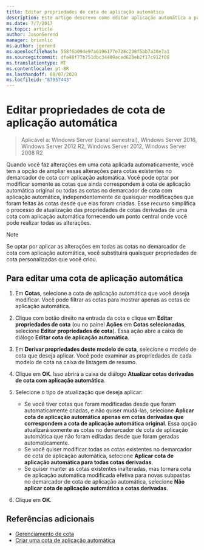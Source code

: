 ```yaml
---
title: Editar propriedades de cota de aplicação automática
description: Este artigo descreve como editar aplicação automática a propriedades de cota
ms.date: 7/7/2017
ms.topic: article
author: JasonGerend
manager: brianlic
ms.author: jgerend
ms.openlocfilehash: 558f6b094e97a6196177e728c238f5bb7a38e7a1
ms.sourcegitcommit: dfa48f77b751dbc34409aced628eb2f17c912f08
ms.translationtype: MT
ms.contentlocale: pt-BR
ms.lasthandoff: 08/07/2020
ms.locfileid: "87957443"
---
```

# <a name="edit-auto-apply-quota-properties"></a>Editar propriedades de cota de aplicação automática

> Aplicável a: Windows Server (canal semestral), Windows Server 2016, Windows Server 2012 R2, Windows Server 2012, Windows Server 2008 R2

Quando você faz alterações em uma cota aplicada automaticamente, você tem a opção de ampliar essas alterações para cotas existentes no demarcador de cota com aplicação automática. Você pode optar por modificar somente as cotas que ainda correspondem à cota de aplicação automática original ou todas as cotas no demarcador de cota com aplicação automática, independentemente de quaisquer modificações que foram feitas às cotas desde que elas foram criadas. Esse recurso simplifica o processo de atualização das propriedades de cotas derivadas de uma cota com aplicação automática fornecendo um ponto central onde você pode realizar todas as alterações.

> [!Note]
> Se optar por aplicar as alterações em todas as cotas no demarcador de cota com aplicação automática, você substituirá quaisquer propriedades de cota personalizadas que você criou.

## <a name="to-edit-an-auto-apply-quota"></a>Para editar uma cota de aplicação automática

1.  Em **Cotas**, selecione a cota de aplicação automática que você deseja modificar. Você pode filtrar as cotas para mostrar apenas as cotas de aplicação automática.

2.  Clique com botão direito na entrada da cota e clique em **Editar propriedades de cota** (ou no painel **Ações** em **Cotas selecionadas**, selecione **Editar propriedades de cota**). Essa ação abre a caixa de diálogo **Editar cota de aplicação automática**.

3.  Em **Derivar propriedades deste modelo de cota**, selecione o modelo de cota que deseja aplicar. Você pode examinar as propriedades de cada modelo de cota na caixa de listagem de resumo.

4.  Clique em **OK**. Isso abrirá a caixa de diálogo **Atualizar cotas derivadas de cota com aplicação automática**.

5.  Selecione o tipo de atualização que deseja aplicar:

    -   Se você tiver cotas que foram modificadas desde que foram automaticamente criadas, e não quiser mudá-las, selecione **Aplicar cota de aplicação automática apenas em cotas derivadas que correspondem a cota de aplicação automática original**. Essa opção atualizará somente as cotas no demarcador de cota de aplicação automática que não foram editadas desde que foram geradas automaticamente.
    -   Se você quiser modificar todas as cotas existentes no demarcador de cota de aplicação automática, selecione **Aplicar cota de aplicação automática para todas cotas derivadas**.
    -   Se quiser manter as cotas existentes inalteradas, mas tornara cota de aplicação automática modificada efetiva para novas subpastas no demarcador de cota de aplicação automática, selecione **Não aplicar cota de aplicação automática a cotas derivadas**.

6.  Clique em **OK**.

## <a name="additional-references"></a>Referências adicionais

-   [Gerenciamento de cota](quota-management.md)
-   [Criar uma cota de aplicação automática](create-auto-apply-quota.md)


